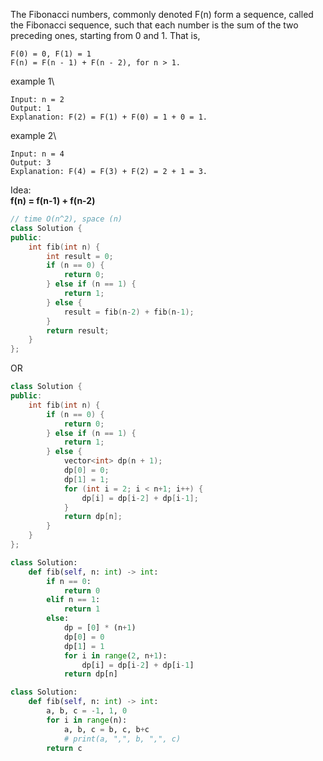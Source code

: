 The Fibonacci numbers, commonly denoted F(n) form a sequence, called the Fibonacci sequence, such that each number is the sum of the two preceding ones, starting from 0 and 1. That is,

```
F(0) = 0, F(1) = 1
F(n) = F(n - 1) + F(n - 2), for n > 1.
```

example 1\
```
Input: n = 2
Output: 1
Explanation: F(2) = F(1) + F(0) = 1 + 0 = 1.
```

example 2\
```
Input: n = 4
Output: 3
Explanation: F(4) = F(3) + F(2) = 2 + 1 = 3.
```

Idea:\
**f(n) = f(n-1) + f(n-2)**
```cpp
// time O(n^2), space (n)
class Solution {
public:
    int fib(int n) {
        int result = 0;
        if (n == 0) {
            return 0;
        } else if (n == 1) {
            return 1;
        } else {
            result = fib(n-2) + fib(n-1); 
        }
        return result;
    }
};
```
OR
```cpp
class Solution {
public:
    int fib(int n) {
        if (n == 0) {
            return 0;
        } else if (n == 1) {
            return 1;
        } else {
            vector<int> dp(n + 1);
            dp[0] = 0;
            dp[1] = 1;
            for (int i = 2; i < n+1; i++) {
                dp[i] = dp[i-2] + dp[i-1];
            }
            return dp[n];       
        }
    }        
};
```


```python
class Solution:
    def fib(self, n: int) -> int:
        if n == 0:
            return 0
        elif n == 1:
            return 1
        else:
            dp = [0] * (n+1)
            dp[0] = 0
            dp[1] = 1
            for i in range(2, n+1):
                dp[i] = dp[i-2] + dp[i-1]
            return dp[n]
```

```python
class Solution:
    def fib(self, n: int) -> int:
        a, b, c = -1, 1, 0
        for i in range(n):
            a, b, c = b, c, b+c
            # print(a, ",", b, ",", c)
        return c
```








